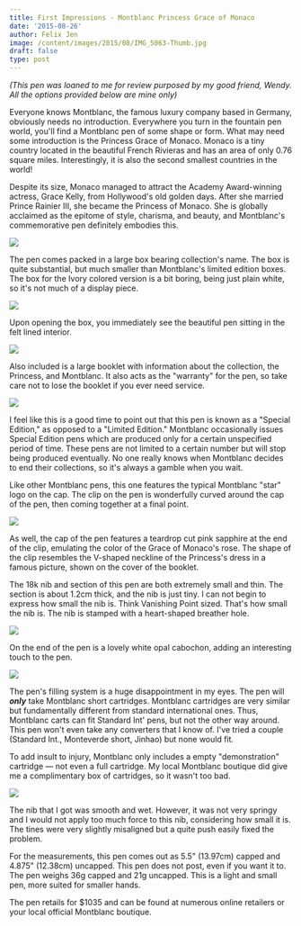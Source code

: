 ```yaml
---
title: First Impressions - Montblanc Princess Grace of Monaco
date: '2015-08-26'
author: Felix Jen
image: /content/images/2015/08/IMG_5063-Thumb.jpg
draft: false
type: post
---
```

*(This pen was loaned to me for review purposed by my good friend, Wendy. All the options provided below are mine only)*

Everyone knows Montblanc, the famous luxury company based in Germany, obviously needs no introduction. Everywhere you turn in the fountain pen world, you'll find a Montblanc pen of some shape or form. What may need some introduction is the Princess Grace of Monaco. Monaco is a tiny country located in the beautiful French Rivieras and has an area of only 0.76 square miles. Interestingly, it is also the second smallest countries in the world!

Despite its size, Monaco managed to attract the Academy Award-winning actress, Grace Kelly, from Hollywood's old golden days. After she married Prince Rainier III, she became the Princess of Monaco. She is globally acclaimed as the epitome of style, charisma, and beauty, and Montblanc's commemorative pen definitely embodies this.

![](/content/images/2015/08/IMG_5077.jpg)

The pen comes packed in a large box bearing collection's name. The box is quite substantial, but much smaller than Montblanc's limited edition boxes. The box for the Ivory colored version is a bit boring, being just plain white, so it's not much of a display piece.

![](/content/images/2015/08/IMG_5062.jpg)

Upon opening the box, you immediately see the beautiful pen sitting in the felt lined interior. 

![](/content/images/2015/08/IMG_5063.jpg)

Also included is a large booklet with information about the collection, the Princess, and Montblanc. It also acts as the "warranty" for the pen, so take care not to lose the booklet if you ever need service. 

![](/content/images/2015/08/IMG_5064.jpg)

I feel like this is a good time to point out that this pen is known as a "Special Edition," as opposed to a "Limited Edition." Montblanc occasionally issues Special Edition pens which are produced only for a certain unspecified period of time. These pens are not limited to a certain number but will stop being produced eventually. No one really knows when Montblanc decides to end their collections, so it's always a gamble when you wait. 

Like other Montblanc pens, this one features the typical Montblanc "star" logo on the cap. The clip on the pen is wonderfully curved around the cap of the pen, then coming together at a final point. 

![](/content/images/2015/08/IMG_5065.jpg)

As well, the cap of the pen features a teardrop cut pink sapphire at the end of the clip, emulating the color of the Grace of Monaco's rose. The shape of the clip resembles the V-shaped neckline of the Princess's dress in a famous picture, shown on the cover of the booklet. 

The 18k nib and section of this pen are both extremely small and thin. The section is about 1.2cm thick, and the nib is just tiny. I can not begin to express how small the nib is. Think Vanishing Point sized. That's how small the nib is. The nib is stamped with a heart-shaped breather hole. 

![](/content/images/2015/08/IMG_5068.jpg)

On the end of the pen is a lovely white opal cabochon, adding an interesting touch to the pen.

![](/content/images/2015/08/IMG_5078.jpg)

The pen's filling system is a huge disappointment in my eyes. The pen will ***only*** take Montblanc short cartridges. Montblanc cartridges are very similar but fundamentally different from standard international ones. Thus, Montblanc carts can fit Standard Int' pens, but not the other way around. This pen won't even take any converters that I know of. I've tried a couple (Standard Int., Monteverde short, Jinhao) but none would fit. 

To add insult to injury, Montblanc only includes a empty "demonstration" cartridge — not even a full cartridge. My local Montblanc boutique did give me a complimentary box of cartridges, so it wasn't too bad.

![](/content/images/2015/08/IMG_5075-1.jpg)

The nib that I got was smooth and wet. However, it was not very springy and I would not apply too much force to this nib, considering how small it is. The tines were very slightly misaligned but a quite push easily fixed the problem.

For the measurements, this pen comes out as 5.5" (13.97cm) capped and 4.875" (12.38cm) uncapped. This pen does not post, even if you want it to. The pen weighs 36g capped and 21g uncapped. This is a light and small pen, more suited for smaller hands.

The pen retails for $1035 and can be found at numerous online retailers or your local official Montblanc boutique.
